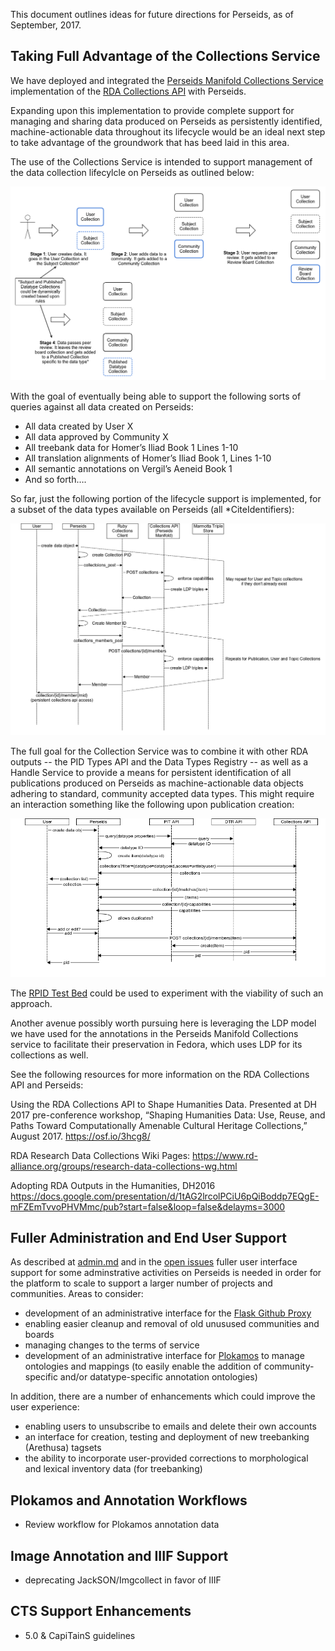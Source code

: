 This document outlines ideas for future directions for Perseids, as of September, 2017.

## Taking Full Advantage of the Collections Service 

We have deployed and integrated the [Perseids Manifold Collections Service](https://github.com/RDACollectionsWG/perseids-manifold) implementation of the [RDA Collections API](https://github.com/RDACollectionsWG/specification) with Perseids.  

Expanding upon this implementation to provide complete support for managing and sharing data produced on Perseids as 
persistently identified, machine-actionable data throughout its lifecycle would be an ideal next step to take advantage of 
the groundwork that has beed laid in this area.

The use of the Collections Service is intended to support management of the data collection lifecylcle on Perseids as 
outlined below:

![Perseids Data Collection Lifecyle](workflows/perseidsdatacollectionlifecycle.png)

With the goal of eventually being able to support the following sorts of queries against all data created on Perseids:

* All data created by User X
* All data approved by Community X
* All treebank data for Homer’s Iliad Book 1 Lines 1-10
* All translation alignments of Homer’s Iliad Book 1, Lines 1-10
* All semantic annotations on Vergil’s Aeneid Book 1
* And so forth….

So far, just the following portion of the lifecycle support is implemented, for a subset of the data types available on Perseids (all *CiteIdentifiers):

![Implemented Workflows](workflows/perseidscollectionsimplemented.png)

The full goal for the Collection Service was to combine it with other RDA outputs -- the PID Types API and the 
Data Types Registry -- as well as a Handle Service to provide a means for persistent identification of all publications 
produced on Perseids as machine-actionable data objects adhering to standard, community accepted data types. This might 
require an interaction something like the following upon publication creation:

![Perseids With RDA Outputs](workflows/perseidspiddtrcollection_createnewitem.png)

The [RPID Test Bed](https://rpidproject.github.io/rpid/) could be used to experiment with the viability of such an approach.

Another avenue possibly worth pursuing here is leveraging the LDP model we have used for the annotations in the Perseids Manifold Collections service to facilitate their preservation in Fedora, which uses LDP for its collections as well.

See the following resources for more information on the RDA Collections API and Perseids:

Using the RDA Collections API to Shape Humanities Data. Presented at DH 2017 pre-conference workshop, “Shaping Humanities Data: Use, Reuse, and Paths Toward Computationally Amenable Cultural Heritage Collections,” August 2017. https://osf.io/3hcg8/

RDA Research Data Collections Wiki Pages: https://www.rd-alliance.org/groups/research-data-collections-wg.html

Adopting RDA Outputs in the Humanities, DH2016 https://docs.google.com/presentation/d/1tAG2lrcolPCiU6pQiBoddp7EQgE-mFZEmTvvoPHVMmc/pub?start=false&loop=false&delayms=3000

## Fuller Administration and End User Support

As described at [admin.md](admin.md) and in the [open issues](https://github.com/perseids-project/perseids_docs/issues?q=is%3Aissue+is%3Aopen+label%3AAdministration) fuller user interface support for some adminstrative activities on Perseids is needed in order for the platform to scale to support a larger number of projects and communities.  Areas to consider:

* development of an administrative interface for the [Flask Github Proxy](https://github.com/perseids-project/perseids_docs/blob/master/integrations/syriaca/flaskgithubproxy.md)
* enabling easier cleanup and removal of old unusused communities and boards
* managing changes to the terms of service
* development of an administrative interface for [Plokamos](https://github.com/perseids-project/plokamos) to manage ontologies and mappings (to easily enable the addition of community-specific and/or datatype-specific annotation ontologies)

In addition, there are a number of enhancements which could improve the user experience:

* enabling users to unsubscribe to emails and delete their own accounts
* an interface for creation, testing and deployment of new treebanking (Arethusa) tagsets
* the ability to incorporate user-provided corrections to morphological and lexical inventory data (for treebanking)

## Plokamos and Annotation Workflows

* Review workflow for Plokamos annotation data

## Image Annotation and IIIF Support

* deprecating JackSON/Imgcollect in favor of IIIF


## CTS Support Enhancements

* 5.0 & CapiTainS guidelines

